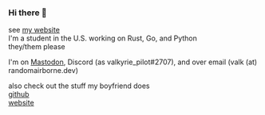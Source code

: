 ### Hi there 👋

see [my website](https://randomairborne.dev/) \
I'm a student in the U.S. working on Rust, Go, and Python \
they/them please

I'm on <a rel="me" href="https://mastodon.zero.lgbt/@valk">Mastodon</a>, Discord (as valkyrie_pilot#2707), and over email (valk (at) randomairborne.dev)

also check out the stuff my boyfriend does \
[github](https://github.com/tazz4843) \
[website](https://zero.lgbt) 
